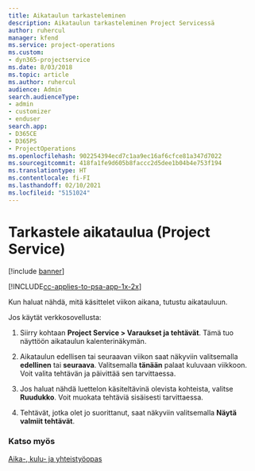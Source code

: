 ```yaml
---
title: Aikataulun tarkasteleminen
description: Aikataulun tarkasteleminen Project Servicessä
author: ruhercul
manager: kfend
ms.service: project-operations
ms.custom:
- dyn365-projectservice
ms.date: 8/03/2018
ms.topic: article
ms.author: ruhercul
audience: Admin
search.audienceType:
- admin
- customizer
- enduser
search.app:
- D365CE
- D365PS
- ProjectOperations
ms.openlocfilehash: 902254394ecd7c1aa9ec16af6cfce81a347d7022
ms.sourcegitcommit: 418fa1fe9d605b8faccc2d5dee1b04b4e753f194
ms.translationtype: HT
ms.contentlocale: fi-FI
ms.lasthandoff: 02/10/2021
ms.locfileid: "5151024"
---
```

# <a name="view-your-schedule-project-service"></a>Tarkastele aikataulua (Project Service)

[!include [banner](../includes/psa-now-project-operations.md)]

[!INCLUDE[cc-applies-to-psa-app-1x-2x](../includes/cc-applies-to-psa-app-1x-2x.md)]

Kun haluat nähdä, mitä käsittelet viikon aikana, tutustu aikatauluun.  
  
 Jos käytät verkkosovellusta:  
  
1.  Siirry kohtaan **Project Service > Varaukset ja tehtävät**. Tämä tuo näyttöön aikataulun kalenterinäkymän.  
  
2.  Aikataulun edellisen tai seuraavan viikon saat näkyviin valitsemalla **edellinen** tai **seuraava**. Valitsemalla **tänään** palaat kuluvaan viikkoon. Voit valita tehtävän ja päivittää sen tarvittaessa.  
  
3.  Jos haluat nähdä luettelon käsiteltävinä olevista kohteista, valitse **Ruudukko**. Voit muokata tehtäviä sisäisesti tarvittaessa.  
  
4.  Tehtävät, jotka olet jo suorittanut, saat näkyviin valitsemalla **Näytä valmiit tehtävät**.  
  
### <a name="see-also"></a>Katso myös  
 [Aika-, kulu- ja yhteistyöopas](../psa/time-expense-collaboration-guide.md)
